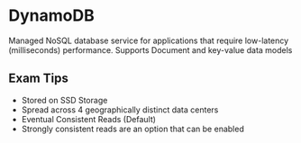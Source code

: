 # DynamoDB

Managed NoSQL database service for applications that require low-latency (milliseconds) performance.  Supports Document and key-value data models

## Exam Tips

- Stored on SSD Storage
- Spread across 4 geographically distinct data centers
- Eventual Consistent Reads (Default)
- Strongly consistent reads are an option that can be enabled